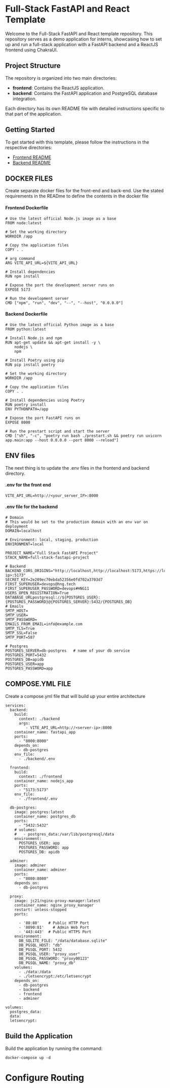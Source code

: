 # Full-Stack FastAPI and React Template

Welcome to the Full-Stack FastAPI and React template repository. This repository serves as a demo application for interns, showcasing how to set up and run a full-stack application with a FastAPI backend and a ReactJS frontend using ChakraUI.

## Project Structure

The repository is organized into two main directories:

- **frontend**: Contains the ReactJS application.
- **backend**: Contains the FastAPI application and PostgreSQL database integration.

Each directory has its own README file with detailed instructions specific to that part of the application.

## Getting Started

To get started with this template, please follow the instructions in the respective directories:

- [Frontend README](./frontend/README.md)
- [Backend README](./backend/README.md)

## DOCKER FILES
 Create separate docker files for the front-end and back-end. Use the stated requirements in the READme to define the contents in the docker file
 #### Frontend Dockerfile
 ```
# Use the latest official Node.js image as a base
FROM node:latest

# Set the working directory
WORKDIR /app

# Copy the application files
COPY . .

# arg command
ARG VITE_API_URL=${VITE_API_URL}

# Install dependencies
RUN npm install

# Expose the port the development server runs on
EXPOSE 5173

# Run the development server
CMD ["npm", "run", "dev", "--", "--host", "0.0.0.0"]
```

#### Backend Dockerfile
```
# Use the latest official Python image as a base
FROM python:latest

# Install Node.js and npm
RUN apt-get update && apt-get install -y \
    nodejs \
    npm

# Install Poetry using pip
RUN pip install poetry

# Set the working directory
WORKDIR /app

# Copy the application files
COPY . .

# Install dependencies using Poetry
RUN poetry install
ENV PYTHONPATH=/app

# Expose the port FastAPI runs on
EXPOSE 8000

# Run the prestart script and start the server
CMD ["sh", "-c", "poetry run bash ./prestart.sh && poetry run uvicorn app.main:app --host 0.0.0.0 --port 8000 --reload"]
```

## ENV files
The next thing is to update the .env files in the frontend and backend directory.
#### .env for the front end
```
VITE_API_URL=http://<your_server_IP>:8000
```
#### .env file for the backend
```
# Domain
# This would be set to the production domain with an env var on deployment
DOMAIN=localhost

# Environment: local, staging, production
ENVIRONMENT=local

PROJECT_NAME="Full Stack FastAPI Project"
STACK_NAME=full-stack-fastapi-project

# Backend
BACKEND_CORS_ORIGINS="http://localhost,http://localhost:5173,https://localhost,https://localhost:5173,http://<server-ip>:5173"
SECRET_KEY=2e209ec70ebda52356e0fd702a3703d7
FIRST_SUPERUSER=devops@hng.tech
FIRST_SUPERUSER_PASSWORD=devops#HNG11
USERS_OPEN_REGISTRATION=True
DATABASE_URLpostgresql://${POSTGRES_USER}:{POSTGRES_PASSWORD}@{POSTGRES_SERVER}:5432/{POSTGRES_DB}
# Emails
SMTP_HOST=
SMTP_USER=
SMTP_PASSWORD=
EMAILS_FROM_EMAIL=info@example.com
SMTP_TLS=True
SMTP_SSL=False
SMTP_PORT=587

# Postgres
POSTGRES_SERVER=db-postgres   # name of your db service
POSTGRES_PORT=5432
POSTGRES_DB=apidb
POSTGRES_USER=app
POSTGRES_PASSWORD=app
```

## COMPOSE.YML FILE
Create a compose.yml file that will build up your entire architecture
```
services:
  backend:
    build:
      context: ./backend
      args:
         - VITE_API_URL=http://<server-ip>:8000
    container_name: fastapi_app
    ports:
      - "8000:8000"
    depends_on:
      - db-postgres
    env_file:
      - ./backend/.env

  frontend:
    build:
      context: ./frontend
    container_name: nodejs_app
    ports:
      - "5173:5173"
    env_file:
      - ./frontend/.env

  db-postgres:
    image: postgres:latest
    container_name: postgres_db
    ports:
      - "5432:5432"
    # volumes:
    #   - postgres_data:/var/lib/postgresql/data
    environment:
      POSTGRES_USER: app
      POSTGRES_PASSWORD: app
      POSTGRES_DB: apidb

  adminer:
    image: adminer
    container_name: adminer
    ports:
      - "8080:8080"
    depends_on:
      - db-postgres

  proxy:
    image: jc21/nginx-proxy-manager:latest
    container_name: nginx_proxy_manager
    restart: unless-stopped
    ports:

      - '80:80'    # Public HTTP Port
      - '8090:81'    # Admin Web Port
      - '443:443'  # Public HTTPS Port
    environment:
      DB_SQLITE_FILE: "/data/database.sqlite"
      DB_PGSQL_HOST: "db"
      DB_PGSQL_PORT: 5432
      DB_PGSQL_USER: "proxy_user"
      DB_PGSQL_PASSWORD: "proxy00123"
      DB_PGSQL_NAME: "proxy_db"
    volumes:
      - ./data:/data
      - ./letsencrypt:/etc/letsencrypt
    depends_on:
      - db-postgres
      - backend
      - frontend
      - adminer

volumes:
  postgres_data:
  data:
  letsencrypt:
```
## Build the Application
Build the application by running the command:
```
docker-compose up -d
```

# Configure Routing

